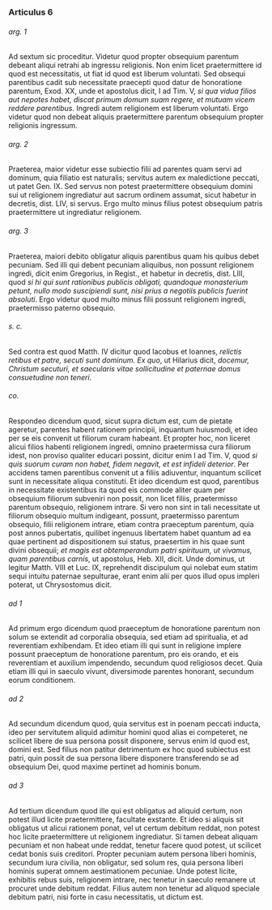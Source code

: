 ### Articulus 6

###### arg. 1
Ad sextum sic proceditur. Videtur quod propter obsequium parentum debeant aliqui retrahi ab ingressu religionis. Non enim licet praetermittere id quod est necessitatis, ut fiat id quod est liberum voluntati. Sed obsequi parentibus cadit sub necessitate praecepti quod datur de honoratione parentum, Exod. XX, unde et apostolus dicit, I ad Tim. V, *si qua vidua filios aut nepotes habet, discat primum domum suam regere, et mutuam vicem reddere parentibus*. Ingredi autem religionem est liberum voluntati. Ergo videtur quod non debeat aliquis praetermittere parentum obsequium propter religionis ingressum.

###### arg. 2
Praeterea, maior videtur esse subiectio filii ad parentes quam servi ad dominum, quia filiatio est naturalis; servitus autem ex maledictione peccati, ut patet Gen. IX. Sed servus non potest praetermittere obsequium domini sui ut religionem ingrediatur aut sacrum ordinem assumat, sicut habetur in decretis, dist. LIV, si servus. Ergo multo minus filius potest obsequium patris praetermittere ut ingrediatur religionem.

###### arg. 3
Praeterea, maiori debito obligatur aliquis parentibus quam his quibus debet pecuniam. Sed illi qui debent pecuniam aliquibus, non possunt religionem ingredi, dicit enim Gregorius, in Regist., et habetur in decretis, dist. LIII, quod *si hi qui sunt rationibus publicis obligati, quandoque monasterium petunt, nullo modo suscipiendi sunt, nisi prius a negotiis publicis fuerint absoluti*. Ergo videtur quod multo minus filii possunt religionem ingredi, praetermisso paterno obsequio.

###### s. c.
Sed contra est quod Matth. IV dicitur quod Iacobus et Ioannes, *relictis retibus et patre, secuti sunt dominum. Ex quo*, ut Hilarius dicit, *docemur, Christum secuturi, et saecularis vitae sollicitudine et paternae domus consuetudine non teneri*.

###### co.
Respondeo dicendum quod, sicut supra dictum est, cum de pietate ageretur, parentes habent rationem principii, inquantum huiusmodi, et ideo per se eis convenit ut filiorum curam habeant. Et propter hoc, non liceret alicui filios habenti religionem ingredi, omnino praetermissa cura filiorum idest, non proviso qualiter educari possint, dicitur enim I ad Tim. V, quod *si quis suorum curam non habet, fidem negavit, et est infideli deterior*. Per accidens tamen parentibus convenit ut a filiis adiuventur, inquantum scilicet sunt in necessitate aliqua constituti. Et ideo dicendum est quod, parentibus in necessitate existentibus ita quod eis commode aliter quam per obsequium filiorum subveniri non possit, non licet filiis, praetermisso parentum obsequio, religionem intrare. Si vero non sint in tali necessitate ut filiorum obsequio multum indigeant, possunt, praetermisso parentum obsequio, filii religionem intrare, etiam contra praeceptum parentum, quia post annos pubertatis, quilibet ingenuus libertatem habet quantum ad ea quae pertinent ad dispositionem sui status, praesertim in his quae sunt divini obsequii; *et magis est obtemperandum patri spirituum, ut vivamus, quam parentibus carnis*, ut apostolus, Heb. XII, dicit. Unde dominus, ut legitur Matth. VIII et Luc. IX, reprehendit discipulum qui nolebat eum statim sequi intuitu paternae sepulturae, erant enim alii per quos illud opus impleri poterat, ut Chrysostomus dicit.

###### ad 1
Ad primum ergo dicendum quod praeceptum de honoratione parentum non solum se extendit ad corporalia obsequia, sed etiam ad spiritualia, et ad reverentiam exhibendam. Et ideo etiam illi qui sunt in religione implere possunt praeceptum de honoratione parentum, pro eis orando, et eis reverentiam et auxilium impendendo, secundum quod religiosos decet. Quia etiam illi qui in saeculo vivunt, diversimode parentes honorant, secundum eorum conditionem.

###### ad 2
Ad secundum dicendum quod, quia servitus est in poenam peccati inducta, ideo per servitutem aliquid adimitur homini quod alias ei competeret, ne scilicet libere de sua persona possit disponere, servus enim id quod est, domini est. Sed filius non patitur detrimentum ex hoc quod subiectus est patri, quin possit de sua persona libere disponere transferendo se ad obsequium Dei, quod maxime pertinet ad hominis bonum.

###### ad 3
Ad tertium dicendum quod ille qui est obligatus ad aliquid certum, non potest illud licite praetermittere, facultate exstante. Et ideo si aliquis sit obligatus ut alicui rationem ponat, vel ut certum debitum reddat, non potest hoc licite praetermittere ut religionem ingrediatur. Si tamen debeat aliquam pecuniam et non habeat unde reddat, tenetur facere quod potest, ut scilicet cedat bonis suis creditori. Propter pecuniam autem persona liberi hominis, secundum iura civilia, non obligatur, sed solum res, quia persona liberi hominis superat omnem aestimationem pecuniae. Unde potest licite, exhibitis rebus suis, religionem intrare, nec tenetur in saeculo remanere ut procuret unde debitum reddat. Filius autem non tenetur ad aliquod speciale debitum patri, nisi forte in casu necessitatis, ut dictum est.


